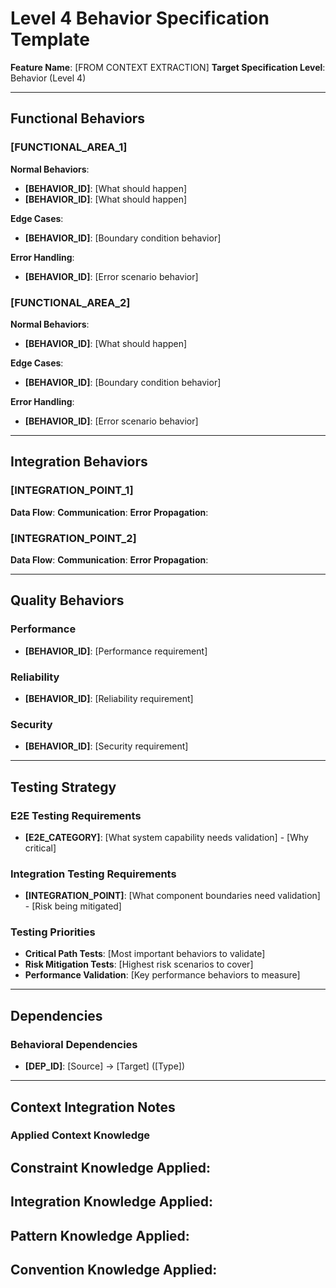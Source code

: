 # Level 4 Behavior Specification Template

**Feature Name**: [FROM CONTEXT EXTRACTION]
**Target Specification Level**: Behavior (Level 4)

---

## Functional Behaviors

### [FUNCTIONAL_AREA_1]
**Normal Behaviors**:
- **[BEHAVIOR_ID]**: [What should happen]
- **[BEHAVIOR_ID]**: [What should happen]

**Edge Cases**:
- **[BEHAVIOR_ID]**: [Boundary condition behavior]

**Error Handling**:
- **[BEHAVIOR_ID]**: [Error scenario behavior]

### [FUNCTIONAL_AREA_2]
**Normal Behaviors**:
- **[BEHAVIOR_ID]**: [What should happen]

**Edge Cases**:
- **[BEHAVIOR_ID]**: [Boundary condition behavior]

**Error Handling**:
- **[BEHAVIOR_ID]**: [Error scenario behavior]

---

## Integration Behaviors

### [INTEGRATION_POINT_1]
**Data Flow**: 
**Communication**: 
**Error Propagation**: 

### [INTEGRATION_POINT_2]
**Data Flow**: 
**Communication**: 
**Error Propagation**: 

---

## Quality Behaviors

### Performance
- **[BEHAVIOR_ID]**: [Performance requirement]

### Reliability  
- **[BEHAVIOR_ID]**: [Reliability requirement]

### Security
- **[BEHAVIOR_ID]**: [Security requirement]

---

## Testing Strategy

### E2E Testing Requirements
- **[E2E_CATEGORY]**: [What system capability needs validation] - [Why critical]

### Integration Testing Requirements  
- **[INTEGRATION_POINT]**: [What component boundaries need validation] - [Risk being mitigated]

### Testing Priorities
- **Critical Path Tests**: [Most important behaviors to validate]
- **Risk Mitigation Tests**: [Highest risk scenarios to cover] 
- **Performance Validation**: [Key performance behaviors to measure]

---

## Dependencies

### Behavioral Dependencies
- **[DEP_ID]**: [Source] → [Target] ([Type])

---

## Context Integration Notes

### Applied Context Knowledge
**Constraint Knowledge Applied**: 
- 

**Integration Knowledge Applied**: 
- 

**Pattern Knowledge Applied**: 
- 

**Convention Knowledge Applied**: 
- 
